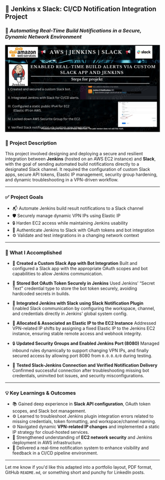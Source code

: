## 🚀 **Jenkins x Slack: CI/CD Notification Integration Project**

### 🤖 *Automating Real-Time Build Notifications in a Secure, Dynamic Network Environment*

![Alt Text](AWS_jenkins_slack_lc_WATERMARKED.jpg)

### 📌 **Project Description**

This project involved designing and deploying a secure and resilient integration between **Jenkins** (hosted on an AWS EC2 instance) and **Slack**, with the goal of sending automated build notifications directly to a designated Slack channel. It required the configuration of custom Slack apps, secure API tokens, Elastic IP management, security group hardening, and dynamic troubleshooting in a VPN-driven workflow.

---

### ✅ **Project Goals**

* 📬 Automate Jenkins build result notifications to a Slack channel
* 🛡️ Securely manage dynamic VPN IPs using Elastic IP
* 🔒 Harden EC2 access while maintaining Jenkins usability
* 🤝 Authenticate Jenkins to Slack with OAuth tokens and bot integration
* ⚙️ Validate and test integrations in a changing network context

---

### 🔧 **What I Accomplished**

* 🧠 **Created a Custom Slack App with Bot Integration**
  Built and configured a Slack app with the appropriate OAuth scopes and bot capabilities to allow Jenkins communication.

* 🔐 **Stored Bot OAuth Token Securely in Jenkins**
  Used Jenkins’ “Secret Text” credential type to store the bot token securely, avoiding hardcoded secrets in builds.

* 🔗 **Integrated Jenkins with Slack using Slack Notification Plugin**
  Enabled Slack communication by configuring the workspace, channel, and credentials directly in Jenkins' global system config.

* 📡 **Allocated & Associated an Elastic IP to the EC2 Instance**
  Addressed VPN-related IP shifts by assigning a fixed Elastic IP to the Jenkins EC2 instance, ensuring stable remote access and webhook integrity.

* 🔒 **Updated Security Groups and Enabled Jenkins Port (8080)**
  Managed inbound rules dynamically to support changing VPN IPs, and finally secured access by allowing port 8080 from `0.0.0.0/0` during testing.

* 🧪 **Tested Slack-Jenkins Connection and Verified Notification Delivery**
  Confirmed successful connection after troubleshooting missing bot credentials, uninvited bot issues, and security misconfigurations.

---

### 💡 **Key Learnings & Outcomes**

* 📚 Gained deep experience in **Slack API configuration**, OAuth token scopes, and Slack bot management.
* ⚙️ Learned to troubleshoot Jenkins plugin integration errors related to missing credentials, token formatting, and workspace/channel naming.
* 🌐 Navigated dynamic **VPN-related IP changes** and implemented a static IP strategy for cloud-hosted services.
* 🧱 Strengthened understanding of **EC2 network security** and Jenkins deployment in AWS infrastructure.
* 📲 Delivered a real-time notification system to enhance visibility and feedback in a CI/CD pipeline environment.

---

Let me know if you'd like this adapted into a portfolio layout, PDF format, GitHub `README.md`, or something short and punchy for LinkedIn posts.


